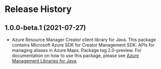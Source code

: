 # Release History

## 1.0.0-beta.1 (2021-07-27)

- Azure Resource Manager Creator client library for Java. This package contains Microsoft Azure SDK for Creator Management SDK. APIs for managing aliases in Azure Maps. Package tag 2.0-preview. For documentation on how to use this package, please see [Azure Management Libraries for Java](https://aka.ms/azsdk/java/mgmt).

